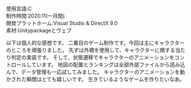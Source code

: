 使用言語:C  
制作時間:2020.11(一月間)  
開発プラットホーム:Visual Studio & DirectX 9.0  
素材:Unitypackageとウェブ

以下は個人的な感想です。
二番目のゲーム制作です。今回は主にキャラクターのところを頑張りました。
先ずは外積を使用して、キャラクターに関する当たり判定の実装です。
そして、状態遷移でキャラクターのアニメーションをコントロールしています。
地図の配置とランキングは全部外部ファイルから読み込んで、データ管理も一応試してみました。
キャラクターのアニメーションを動かされた瞬間はとても嬉しいです。
生きているようなゲームを作りたいなあ。
